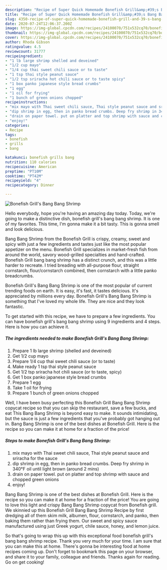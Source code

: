 ```yaml
---
description: "Recipe of Super Quick Homemade Bonefish Grill&amp;#39;s Bang Bang Shrimp"
title: "Recipe of Super Quick Homemade Bonefish Grill&amp;#39;s Bang Bang Shrimp"
slug: 4350-recipe-of-super-quick-homemade-bonefish-grill-and-39-s-bang-bang-shrimp
date: 2020-07-24T12:06:37.200Z
image: https://img-global.cpcdn.com/recipes/24100070/751x532cq70/bonefish-grills-bang-bang-shrimp-recipe-main-photo.jpg
thumbnail: https://img-global.cpcdn.com/recipes/24100070/751x532cq70/bonefish-grills-bang-bang-shrimp-recipe-main-photo.jpg
cover: https://img-global.cpcdn.com/recipes/24100070/751x532cq70/bonefish-grills-bang-bang-shrimp-recipe-main-photo.jpg
author: Rhoda Gibson
ratingvalue: 4.5
reviewcount: 31777
recipeingredient:
- "1 lb large shrimp shelled and deveined"
- "1/2 cup mayo"
- "1/4 cup thai sweet chili sauce or to taste"
- "1 tsp thai style peanut sauce"
- "1/2 tsp sriracha hot chili sauce or to taste spicy"
- "1 box panko japanese style bread crumbs"
- "1 egg"
- "1 oil for frying"
- "1 bunch of green onions chopped"
recipeinstructions:
- "mix mayo with Thai sweet chili sauce, Thai style peanut sauce and sriracha for the sauce"
- "dip shrimp in egg, then in panko bread crumbs. Deep fry shrimp in 340°F oil until light brown (around 2 mins)"
- "drain on paper towel. put on platter and top shrimp with sauce and chopped green onions"
- "enjoy!"
categories:
- Recipe
tags:
- bonefish
- grills
- bang

katakunci: bonefish grills bang 
nutrition: 110 calories
recipecuisine: American
preptime: "PT10M"
cooktime: "PT42M"
recipeyield: "4"
recipecategory: Dinner

---
```



![Bonefish Grill&#39;s Bang Bang Shrimp](https://img-global.cpcdn.com/recipes/24100070/751x532cq70/bonefish-grills-bang-bang-shrimp-recipe-main-photo.jpg)

Hello everybody, hope you're having an amazing day today. Today, we're going to make a distinctive dish, bonefish grill&#39;s bang bang shrimp. It is one of my favorites. This time, I'm gonna make it a bit tasty. This is gonna smell and look delicious.

Bang Bang Shrimp from the Bonefish Grill is crispy, creamy, sweet and spicy with just a few ingredients and tastes just like the most popular appetizer on the menu. Bonefish Grill specializes in market-fresh fish from around the world, savory wood-grilled specialties and hand-crafted. Bonefish Grill bang bang shrimp has a distinct crunch, and this was a little harder to recreate. I tried breading with all-purpose flour, straight cornstarch, flour/cornstarch combined, then cornstarch with a little panko breadcrumbs.

Bonefish Grill&#39;s Bang Bang Shrimp is one of the most popular of current trending foods on earth. It is easy, it's fast, it tastes delicious. It's appreciated by millions every day. Bonefish Grill&#39;s Bang Bang Shrimp is something that I've loved my whole life. They are nice and they look fantastic.


To get started with this recipe, we have to prepare a few ingredients. You can have bonefish grill&#39;s bang bang shrimp using 9 ingredients and 4 steps. Here is how you can achieve it.

<!--inarticleads1-->

##### The ingredients needed to make Bonefish Grill&#39;s Bang Bang Shrimp:

1. Prepare 1 lb large shrimp (shelled and deveined)
1. Get 1/2 cup mayo
1. Prepare 1/4 cup thai sweet chili sauce (or to taste)
1. Make ready 1 tsp thai style peanut sauce
1. Get 1/2 tsp sriracha hot chili sauce (or to taste, spicy)
1. Get 1 box panko japanese style bread crumbs
1. Prepare 1 egg
1. Take 1 oil for frying
1. Prepare 1 bunch of green onions chopped


Well, I have been busy perfecting this Bonefish Grill Bang Bang Shrimp copycat recipe so that you can skip the restaurant, save a few bucks, and eat This Bang Bang Shrimp is beyond easy to make. It sounds intimidating, but the sauce is just a few ingredients that you&#39;ve probably got hanging out in. Bang Bang Shrimp is one of the best dishes at Bonefish Grill. Here is the recipe so you can make it at home for a fraction of the price! 

<!--inarticleads2-->

##### Steps to make Bonefish Grill&#39;s Bang Bang Shrimp:

1. mix mayo with Thai sweet chili sauce, Thai style peanut sauce and sriracha for the sauce
1. dip shrimp in egg, then in panko bread crumbs. Deep fry shrimp in 340°F oil until light brown (around 2 mins)
1. drain on paper towel. put on platter and top shrimp with sauce and chopped green onions
1. enjoy!


Bang Bang Shrimp is one of the best dishes at Bonefish Grill. Here is the recipe so you can make it at home for a fraction of the price! You are going to love this light and crispy Bang Bang Shrimp copycat from Bonefish grill. We skinnied up this Bonefish Grill Bang Bang Shrimp Recipe by first dredging all of them skim milk, albumen, flour, cornstarch, and panko, then baking them rather than frying them. Our sweet and spicy sauce manufactured using just Greek yogurt, chile sauce, honey, and lemon juice. 

So that's going to wrap this up with this exceptional food bonefish grill&#39;s bang bang shrimp recipe. Thank you very much for your time. I am sure that you can make this at home. There's gonna be interesting food at home recipes coming up. Don't forget to bookmark this page on your browser, and share it to your family, colleague and friends. Thanks again for reading. Go on get cooking!
